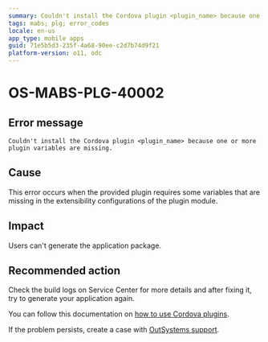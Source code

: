 ```yaml
---
summary: Couldn't install the Cordova plugin <plugin_name> because one or more plugin variables are missing
tags: mabs; plg; error_codes
locale: en-us
app_type: mobile apps
guid: 71e5b5d3-235f-4a68-90ee-c2d7b74d9f21
platform-version: o11, odc
---
```


# OS-MABS-PLG-40002

## Error message

`Couldn't install the Cordova plugin <plugin_name> because one or more plugin
variables are missing.`

## Cause

This error occurs when the provided plugin requires some variables that are
missing in the extensibility configurations of the plugin module.

## Impact

Users can't generate the application package.

## Recommended action

Check the build logs on Service Center for more details and after fixing it,
try to generate your application again.

You can follow this documentation on [how to use Cordova
plugins](https://success.outsystems.com/Documentation/11/Extensibility_and_Integration/Mobile_Plugins/Using_Cordova_Plugins).

If the problem persists, create a case with [OutSystems
support](https://www.outsystems.com/support/portal/open-support-case?ErrorCode=OS-MABS-PLG-40002).
